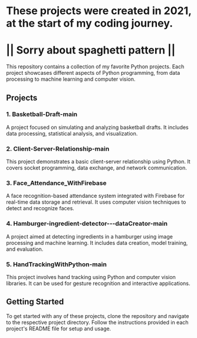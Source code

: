 # These projects were created in 2021, at the start of my coding journey.
# || Sorry about spaghetti pattern ||

This repository contains a collection of my favorite Python projects. Each project showcases different aspects of Python programming, from data processing to machine learning and computer vision.

## Projects

### 1. Basketball-Draft-main
A project focused on simulating and analyzing basketball drafts. It includes data processing, statistical analysis, and visualization.

### 2. Client-Server-Relationship-main
This project demonstrates a basic client-server relationship using Python. It covers socket programming, data exchange, and network communication.

### 3. Face_Attendance_WithFirebase
A face recognition-based attendance system integrated with Firebase for real-time data storage and retrieval. It uses computer vision techniques to detect and recognize faces.

### 4. Hamburger-ingredient-detector---dataCreator-main
A project aimed at detecting ingredients in a hamburger using image processing and machine learning. It includes data creation, model training, and evaluation.

### 5. HandTrackingWithPython-main
This project involves hand tracking using Python and computer vision libraries. It can be used for gesture recognition and interactive applications.

## Getting Started

To get started with any of these projects, clone the repository and navigate to the respective project directory. Follow the instructions provided in each project's README file for setup and usage.
